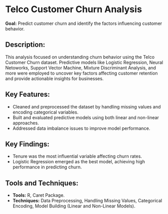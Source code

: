 # Telco Customer Churn Analysis
**Goal:** Predict customer churn and identify the factors influencing customer behavior.

## Description:
This analysis focused on understanding churn behavior using the Telco Customer Churn dataset. Predictive models like Logistic Regression, Neural Netoworks, Support Vector Machine, Mixture Discriminant Analysis, and more were employed to uncover key factors affecting customer retention and provide actionable insights for businesses.

## Key Features:
- Cleaned and preprocessed the dataset by handling missing values and encoding categorical variables.
- Built and evaluated predictive models using both linear and non-linear approaches.
- Addressed data imbalance issues to improve model performance.

## Key Findings:
- Tenure was the most influential variable affecting churn rates.
- Logistic Regression emerged as the best model, achieving high performance in predicting churn.

## Tools and Techniques:
- **Tools:** R, Caret Package.
- **Techniques:**  Data Preprocessing, Handling Missing Values, Categorical Encoding, Model Building (Linear and Non-Linear Models).
